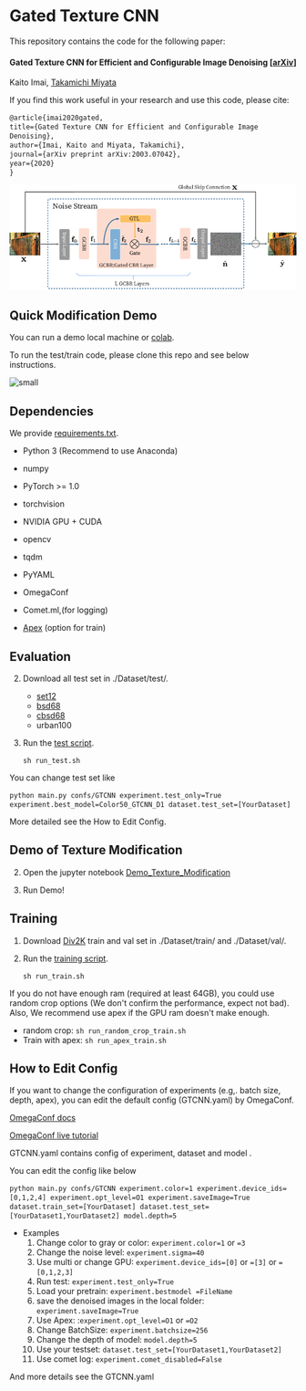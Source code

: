 # Gated Texture CNN

This repository contains the code for the following paper:

#### Gated Texture CNN for Efficient and Configurable Image Denoising [[arXiv](https://arxiv.org/abs/2003.07042)]

Kaito Imai, [Takamichi Miyata](https://sites.google.com/site/takamichimiyata/) 

If you find this work useful in your research and use this code, please cite:

```
@article{imai2020gated,
title={Gated Texture CNN for Efficient and Configurable Image Denoising},
author={Imai, Kaito and Miyata, Takamichi},
journal={arXiv preprint arXiv:2003.07042},
year={2020}
}
```

![5-Figure2-1](.\assets\5-Figure2-1.png)



## Quick Modification Demo

You can run a demo local machine or [colab](https://colab.research.google.com/drive/1zYYH8PCqEKSSSy6Y4PJgCJEk81n_aw_c). 

To run the test/train code, please clone this repo and see below instructions.

![small](.\assets\small.gif)

## Dependencies

We provide [requirements.txt](.\requirements.txt).

- Python 3   (Recommend to use Anaconda)
- numpy
- PyTorch >= 1.0
- torchvision
- NVIDIA GPU + CUDA
- opencv
- tqdm
- PyYAML
- OmegaConf
- Comet.ml,(for logging) 

- [Apex](https://www.github.com/nvidia/apex) (option for train)



## Evaluation

2. Download all test set in ./Dataset/test/.

   - [set12](https://github.com/cszn/FFDNet/tree/master/testsets)
   - [bsd68](https://github.com/cszn/FFDNet/tree/master/testsets)
   - [cbsd68](https://github.com/cszn/FFDNet/tree/master/testsets)
   - urban100

3. Run the [test script](.\run_test.sh).

   ```
   sh run_test.sh
   ```

You can change test set like  

```
python main.py confs/GTCNN experiment.test_only=True experiment.best_model=Color50_GTCNN_D1 dataset.test_set=[YourDataset]
```

More detailed see the How to Edit Config.

## Demo of Texture Modification 

2. Open the jupyter notebook [Demo_Texture_Modification]()

3. Run Demo!

## Training

1. Download [Div2K](https://data.vision.ee.ethz.ch/cvl/DIV2K/) train and  val set in ./Dataset/train/ and  ./Dataset/val/.

2. Run the [training script](./run_train.sh).

   ```
   sh run_train.sh
   ```

If you do not have enough ram (required at least 64GB), you could use random crop options (We don't confirm the performance, expect not bad).  Also, We recommend use apex if the GPU ram doesn't make enough. 

- random crop: `sh run_random_crop_train.sh`
- Train with apex: `sh run_apex_train.sh`

## How to Edit Config

If you want to change the configuration of experiments  (e.g,. batch size, depth, apex), you can edit the  default config (GTCNN.yaml) by OmegaConf.  

[OmegaConf docs](https://omegaconf.readthedocs.io/en/1.4_branch/)

[OmegaConf live tutorial](https://mybinder.org/v2/gh/omry/omegaconf/master?filepath=docs%2Fnotebook%2FTutorial.ipynb)

GTCNN.yaml contains config of experiment, dataset and model .

You can edit the config like below

```
python main.py confs/GTCNN experiment.color=1 experiment.device_ids=[0,1,2,4] experiment.opt_level=O1 experiment.saveImage=True dataset.train_set=[YourDataset] dataset.test_set=[YourDataset1,YourDataset2] model.depth=5
```

- Examples
  1. Change color to gray or color: `experiment.color=1` or `=3`
  2. Change the noise level: `experiment.sigma=40`
  3. Use multi or change GPU:   `experiment.device_ids=[0]` or  `=[3]` or  `=[0,1,2,3]`
  4. Run test: `experiment.test_only=True`
  5. Load your pretrain: `experiment.bestmodel =FileName`
  6. save the denoised images in the local folder: `experiment.saveImage=True`
  7. Use Apex: :`experiment.opt_level=O1` or `=O2`
  8. Change BatchSize: `experiment.batchsize=256` 
  9. Change the depth of model: `model.depth=5`
  10. Use your testset: `dataset.test_set=[YourDataset1,YourDataset2]`
  11. Use comet log: `experiment.comet_disabled=False`

And more details see the GTCNN.yaml

